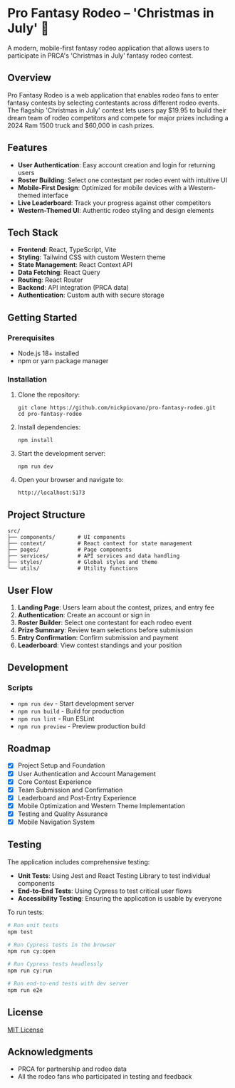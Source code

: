 # Pro Fantasy Rodeo – 'Christmas in July' 🐎

A modern, mobile-first fantasy rodeo application that allows users to participate in PRCA's 'Christmas in July' fantasy rodeo contest.

<!-- 
![Pro Fantasy Rodeo](https://github.com/nickpiovano/pro-fantasy-rodeo/raw/main/public/screenshot.png)
NOTE: Add a screenshot of the application here once it's running 
-->

## Overview

Pro Fantasy Rodeo is a web application that enables rodeo fans to enter fantasy contests by selecting contestants across different rodeo events. The flagship 'Christmas in July' contest lets users pay $19.95 to build their dream team of rodeo competitors and compete for major prizes including a 2024 Ram 1500 truck and $60,000 in cash prizes.

## Features

- **User Authentication**: Easy account creation and login for returning users
- **Roster Building**: Select one contestant per rodeo event with intuitive UI
- **Mobile-First Design**: Optimized for mobile devices with a Western-themed interface
- **Live Leaderboard**: Track your progress against other competitors
- **Western-Themed UI**: Authentic rodeo styling and design elements

## Tech Stack

- **Frontend**: React, TypeScript, Vite
- **Styling**: Tailwind CSS with custom Western theme
- **State Management**: React Context API
- **Data Fetching**: React Query
- **Routing**: React Router
- **Backend**: API integration (PRCA data)
- **Authentication**: Custom auth with secure storage

## Getting Started

### Prerequisites

- Node.js 18+ installed
- npm or yarn package manager

### Installation

1. Clone the repository:
   ```
   git clone https://github.com/nickpiovano/pro-fantasy-rodeo.git
   cd pro-fantasy-rodeo
   ```

2. Install dependencies:
   ```
   npm install
   ```

3. Start the development server:
   ```
   npm run dev
   ```

4. Open your browser and navigate to:
   ```
   http://localhost:5173
   ```

## Project Structure

```
src/
├── components/       # UI components
├── context/          # React context for state management
├── pages/            # Page components
├── services/         # API services and data handling
├── styles/           # Global styles and theme
└── utils/            # Utility functions
```

## User Flow

1. **Landing Page**: Users learn about the contest, prizes, and entry fee
2. **Authentication**: Create an account or sign in
3. **Roster Builder**: Select one contestant for each rodeo event
4. **Prize Summary**: Review team selections before submission
5. **Entry Confirmation**: Confirm submission and payment
6. **Leaderboard**: View contest standings and your position

## Development

### Scripts

- `npm run dev` - Start development server
- `npm run build` - Build for production
- `npm run lint` - Run ESLint
- `npm run preview` - Preview production build

## Roadmap

- [x] Project Setup and Foundation
- [x] User Authentication and Account Management
- [x] Core Contest Experience
- [x] Team Submission and Confirmation
- [x] Leaderboard and Post-Entry Experience
- [x] Mobile Optimization and Western Theme Implementation
- [x] Testing and Quality Assurance
- [x] Mobile Navigation System

## Testing

The application includes comprehensive testing:

- **Unit Tests**: Using Jest and React Testing Library to test individual components
- **End-to-End Tests**: Using Cypress to test critical user flows
- **Accessibility Testing**: Ensuring the application is usable by everyone

To run tests:

```bash
# Run unit tests
npm test

# Run Cypress tests in the browser
npm run cy:open

# Run Cypress tests headlessly
npm run cy:run

# Run end-to-end tests with dev server
npm run e2e
```

## License

[MIT License](LICENSE)

## Acknowledgments

- PRCA for partnership and rodeo data
- All the rodeo fans who participated in testing and feedback
